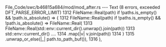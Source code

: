 File_Code/swc/b46815a684/mod/mod_after.rs --- Text (8 errors, exceeded DFT_PARSE_ERROR_LIMIT)
1312             FileName::Real(path) if !paths.is_empty() && !path.is_absolute() => {                                                                       1312             FileName::Real(path) if !paths.is_empty() && !path.is_absolute() => FileName::Real(
1313                 FileName::Real(std::env::current_dir().unwrap().join(path))                                                                             1313                 std::env::current_dir()
....                                                                                                                                                         1314                     .map(|v| v.join(path))
1314             }                                                                                                                                           1315                     .unwrap_or_else(|_| path.to_path_buf()),
                                                                                                                                                             1316             ),

